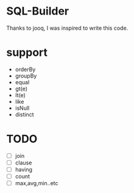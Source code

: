 # SQL-Builder
Thanks to jooq, I was inspired to write this code.


# support
- orderBy
- groupBy
- equal
- gt(e)
- lt(e)
- like
- isNull
- distinct

# TODO
- [ ] join
- [ ] clause
- [ ] having
- [ ] count
- [ ] max,avg,min..etc